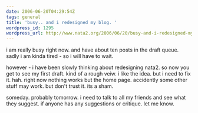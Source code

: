 ```yaml
---
date: 2006-06-20T04:29:54Z
tags: general
title: 'busy.. and i redesigned my blog. '
wordpress_id: 1295
wordpress_url: http://www.nata2.org/2006/06/20/busy-and-i-redesigned-my-blog/
---
```


i am really busy right now. and have about ten posts in the draft queue. sadly i am kinda tired - so i will have to wait.

however - i have been slowly thinking about redesigning nata2. so now you get to see my first draft. kind of a rough veiw. i like the idea. but i need to fix it. hah. right now nothing works but the home page. accidently some other stuff may work. but don't trust it. its a sham.

someday. probably tomorrow. i need to talk to all my friends and see what they suggest. if anyone has any suggestions or critique. let me know.
